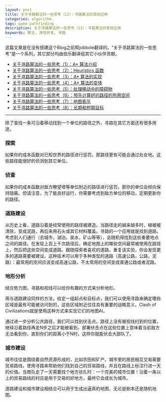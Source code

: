 ```yaml
---
layout: post
title: 关于寻路算法的一些思考（11）：寻路算法的其他应用
categories: algorithm
tags: game pathfinding
description: 关于寻路算法的一些思考（11）：寻路算法的其他应用
keywords: 算法, 游戏开发, 寻路
---
```


这篇文章是在没有搭建这个Blog之前帮jobbole翻译的。“关于寻路算法的一些思考”是一个系列，其它部分均由伯乐翻译组其它小伙伴贡献。

- [关于寻路算法的一些思考（1）：A* 算法介绍](http://blog.jobbole.com/71044/)
- [关于寻路算法的一些思考（2）：Heuristics 函数](http://blog.jobbole.com/84694/)
- [关于寻路算法的一些思考（3）：A* 算法的实现](http://blog.jobbole.com/85676/)
- [关于寻路算法的一些思考（4）：A* 算法的变体](http://blog.jobbole.com/85677)
- [关于寻路算法的一些思考（5）：处理移动中的障碍物](http://blog.jobbole.com/83499/)
- [关于寻路算法的一些思考（6）：预先计算好的路径的所用空间](http://blog.jobbole.com/84660/)
- [关于寻路算法的一些思考（7）：地图表示](http://blog.jobbole.com/89215/)
- [关于寻路算法的一些思考（8）：长期和短期目标](http://blog.jobbole.com/83458/)

----------

除了查找一条可沿着移动找到一个单位的路径之外，寻路在其它方面还有很多用途。

### **探索**

如果你的成本函数对已知世界的路径进行惩罚，那路径更有可能会通过处女地。这些路径能很好的侦测到其它单位。

### **侦查**

如果你的成本函数对敌方瞭望塔等单位附近的路径进行惩罚，那你的单位会倾向保持隐蔽。但请注意，为了能良好运行，你需要考虑到敌方单位的移动，定期更新你的路径。

### **道路建设**

从历史上看，道路沿着是经常使用的路径被建造。当路径走的越来越多时，植被被清除，变成泥路，再后来用石头或其它材料覆盖。寻路的一个应用就是找到道路。考虑到人们通行（去城市，湖泊，泉水，矿山等等），会随机得找到这些重要地点之间的路径。在发现上百上千次路径后，确定地图上的哪些空间最常被使用在路径上，然后把这些空间变成道路。跟随探索者喜欢的道路，重复该实验，你会发现更多的道路需要被建设。这种技术可以用于多种类型的道路（高速公路，公路，泥路）：最常用的空间应该变成高速公路，不太常用的空间变成普通公路或者泥路。

### **地形分析**

结合势力图，寻路和视线可以给你有趣的方式来分析地形。

用与道路建设同样的方法，给定一组起点和目标点，我们可以使用寻路来确定哪些区域是最有可能被访问到的，这些区域附近往往具有重要的战略意义。Clash of Civilizations就是使用这种方式来实现它们的地图AI。

通过进一步分析公共路径，我们可以找到伏击点。路径上没有被视线扫到的位置，继续沿着路径再走N步之后才能被看到，部署伏击点在这些位置上意味着当前敌方无法看到你，直到你们的距离小于N时，这样你就能伏击大部队了。

### **城市建设**

城市往往是围绕着自然资源形成的，比如农田和矿产。城市里的居民相互交易需要贸易路线，使用寻路来帮助他们找到自己的贸易路线，并且在路线上标注行进一天的价值。当商队走了一天需要找个地方驻扎时：一个完美的城市位置！沿着一条以上的贸易路线的村庄是用于交易的好地方，最终它会成长为城市。

道路建设和城市建设相结合可以用于生成出逼真的地图，无论是剧本还是随机地图。
